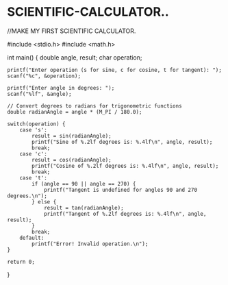 # SCIENTIFIC-CALCULATOR..
//MAKE MY FIRST SCIENTIFIC CALCULATOR.

#include <stdio.h>
#include <math.h>

int main() {
    double angle, result;
    char operation;

    printf("Enter operation (s for sine, c for cosine, t for tangent): ");
    scanf("%c", &operation);

    printf("Enter angle in degrees: ");
    scanf("%lf", &angle);

    // Convert degrees to radians for trigonometric functions
    double radianAngle = angle * (M_PI / 180.0);

    switch(operation) {
        case 's':
            result = sin(radianAngle);
            printf("Sine of %.2lf degrees is: %.4lf\n", angle, result);
            break;
        case 'c':
            result = cos(radianAngle);
            printf("Cosine of %.2lf degrees is: %.4lf\n", angle, result);
            break;
        case 't':
            if (angle == 90 || angle == 270) {
                printf("Tangent is undefined for angles 90 and 270 degrees.\n");
            } else {
                result = tan(radianAngle);
                printf("Tangent of %.2lf degrees is: %.4lf\n", angle, result);
            }
            break;
        default:
            printf("Error! Invalid operation.\n");
    }

    return 0;
}



    

    
          
            





    

            
